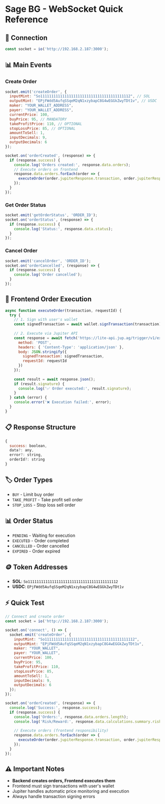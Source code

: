 # Sage BG - WebSocket Quick Reference

## 🔗 Connection
```javascript
const socket = io('http://192.168.2.187:3000');
```

## 📊 Main Events

### **Create Order**
```javascript
socket.emit('createOrder', {
  inputMint: "So11111111111111111111111111111111111111112", // SOL
  outputMint: "EPjFWdd5AufqSSqeM2qN1xzybapC8G4wEGGkZwyTDt1v", // USDC
  maker: "YOUR_WALLET_ADDRESS",
  payer: "YOUR_WALLET_ADDRESS",
  currentPrice: 100,
  buyPrice: 95, // MANDATORY
  takeProfitPrice: 110, // OPTIONAL
  stopLossPrice: 85, // OPTIONAL
  amountToSell: 1,
  inputDecimals: 9,
  outputDecimals: 6
});

socket.on('orderCreated', (response) => {
  if (response.success) {
    console.log('Orders created:', response.data.orders);
    // Execute orders on frontend
    response.data.orders.forEach(order => {
      executeOrder(order.jupiterResponse.transaction, order.jupiterResponse.requestId);
    });
  }
});
```

### **Get Order Status**
```javascript
socket.emit('getOrderStatus', 'ORDER_ID');
socket.on('orderStatus', (response) => {
  if (response.success) {
    console.log('Status:', response.data.status);
  }
});
```

### **Cancel Order**
```javascript
socket.emit('cancelOrder', 'ORDER_ID');
socket.on('orderCancelled', (response) => {
  if (response.success) {
    console.log('Order cancelled');
  }
});
```

## 🔄 Frontend Order Execution
```javascript
async function executeOrder(transaction, requestId) {
  try {
    // 1. Sign with user's wallet
    const signedTransaction = await wallet.signTransaction(transaction);
    
    // 2. Execute via Jupiter API
    const response = await fetch('https://lite-api.jup.ag/trigger/v1/execute', {
      method: 'POST',
      headers: { 'Content-Type': 'application/json' },
      body: JSON.stringify({
        signedTransaction: signedTransaction,
        requestId: requestId
      })
    });
    
    const result = await response.json();
    if (result.signature) {
      console.log('✅ Order executed:', result.signature);
    }
  } catch (error) {
    console.error('❌ Execution failed:', error);
  }
}
```

## 📋 Response Structure
```javascript
{
  success: boolean,
  data?: any,
  error?: string,
  orderId?: string
}
```

## 🏷️ Order Types
- `BUY` - Limit buy order
- `TAKE_PROFIT` - Take profit sell order  
- `STOP_LOSS` - Stop loss sell order

## 📊 Order Status
- `PENDING` - Waiting for execution
- `EXECUTED` - Order completed
- `CANCELLED` - Order cancelled
- `EXPIRED` - Order expired

## 🪙 Token Addresses
- **SOL**: `So11111111111111111111111111111111111111112`
- **USDC**: `EPjFWdd5AufqSSqeM2qN1xzybapC8G4wEGGkZwyTDt1v`

## ⚡ Quick Test
```javascript
// Connect and create order
const socket = io('http://192.168.2.187:3000');

socket.on('connect', () => {
  socket.emit('createOrder', {
    inputMint: "So11111111111111111111111111111111111111112",
    outputMint: "EPjFWdd5AufqSSqeM2qN1xzybapC8G4wEGGkZwyTDt1v",
    maker: "YOUR_WALLET",
    payer: "YOUR_WALLET",
    currentPrice: 100,
    buyPrice: 95,
    takeProfitPrice: 110,
    stopLossPrice: 85,
    amountToSell: 1,
    inputDecimals: 9,
    outputDecimals: 6
  });
});

socket.on('orderCreated', (response) => {
  console.log('Success:', response.success);
  if (response.success) {
    console.log('Orders:', response.data.orders.length);
    console.log('Risk/Reward:', response.data.calculations.summary.riskRewardRatio);
    
    // Execute orders (frontend responsibility)
    response.data.orders.forEach(order => {
      executeOrder(order.jupiterResponse.transaction, order.jupiterResponse.requestId);
    });
  }
});
```

## ⚠️ Important Notes
- **Backend creates orders, Frontend executes them**
- Frontend must sign transactions with user's wallet
- Jupiter handles automatic price monitoring and execution
- Always handle transaction signing errors 